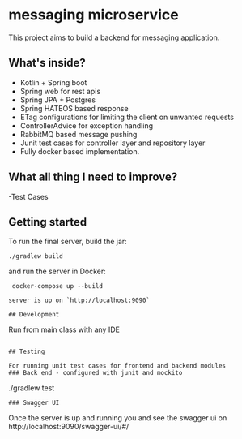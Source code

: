 #  messaging microservice
This project aims to build a backend for messaging application.

## What's inside?
- Kotlin + Spring boot
- Spring web for rest apis
- Spring JPA + Postgres
- Spring HATEOS based response
- ETag configurations for limiting the client on unwanted requests
- ControllerAdvice for exception handling
- RabbitMQ based message pushing
- Junit test cases for controller layer and repository layer
- Fully docker based implementation.
## What all thing I need to improve?
 -Test Cases

## Getting started

To run the final server, build the jar:
```
./gradlew build
```

and run the server in Docker:

```
 docker-compose up --build
```

```
server is up on `http://localhost:9090`

## Development

```
  Run from main class  with any IDE
```

## Testing

For running unit test cases for frontend and backend modules
### Back end - configured with junit and mockito
```
./gradlew test
```
### Swagger UI
```
Once the server is up and running you and see the swagger ui on http://localhost:9090/swagger-ui/#/
```